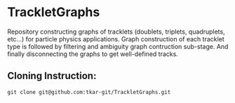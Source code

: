 # TrackletGraphs
Repository constructing graphs of tracklets (doublets, triplets, quadruplets, etc...) for particle physics applications.
Graph construction of each tracklet type is followed by filtering and ambiguity graph contruction sub-stage.
And finally disconnecting the graphs to get well-defined tracks.

## Cloning Instruction:
```
git clone git@github.com:tkar-git/TrackletGraphs.git
```

